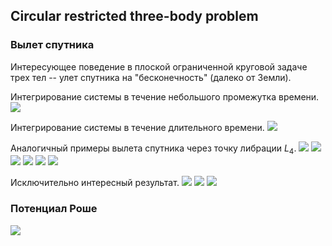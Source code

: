 ## Circular restricted three-body problem

### Вылет спутника

Интересующее поведение в плоской ограниченной круговой задаче трех тел -- улет спутника на "бесконечность" (далеко от Земли). 

Интегрирование системы в течение небольшого промежутка времени.
![](img/r3bp_6.png)

Интегрирование системы в течение длительного времени.
![](img/r3bp_7.png)

Аналогичный примеры вылета спутника через точку либрации $L_4$.
![](img/r3bp_8.png)
![](img/r3bp_9.png)
![](img/r3bp_10.png)
![](img/r3bp_11.png)
![](img/r3bp_12.png)
![](img/r3bp_13.png)

Исключительно интересный результат.
![](img/r3bp_15.png)
![](img/r3bp_14.png)
![](img/r3bp_16.png)

### Потенциал Роше

![](img/rochePotential_2.png)